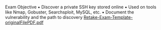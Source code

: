 Exam Objective
  ▪ Discover a private SSH key stored online
  ▪ Used on tools like Nmap, Gobuster, Searchsploit, MySQL, etc.
  ▪ Document the vulnerability and the path to discovery
[Retake-Exam-Template-originalFilePDF.pdf](https://github.com/user-attachments/files/20955984/Retake-Exam-Template-originalFilePDF.pdf)

